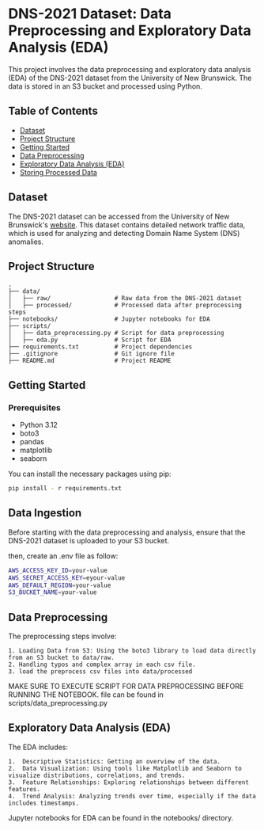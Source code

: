 # DNS-2021 Dataset: Data Preprocessing and Exploratory Data Analysis (EDA)

This project involves the data preprocessing and exploratory data analysis (EDA) of the DNS-2021 dataset from the University of New Brunswick. The data is stored in an S3 bucket and processed using Python.

## Table of Contents

- [Dataset](#dataset)
- [Project Structure](#project-structure)
- [Getting Started](#getting-started)
- [Data Preprocessing](#data-preprocessing)
- [Exploratory Data Analysis (EDA)](#exploratory-data-analysis-eda)
- [Storing Processed Data](#storing-processed-data)

## Dataset

The DNS-2021 dataset can be accessed from the University of New Brunswick's [website](https://www.unb.ca/cic/datasets/dns-2021.html). This dataset contains detailed network traffic data, which is used for analyzing and detecting Domain Name System (DNS) anomalies.

## Project Structure
```
.
├── data/
│   ├── raw/                  # Raw data from the DNS-2021 dataset
│   ├── processed/            # Processed data after preprocessing steps
├── notebooks/                # Jupyter notebooks for EDA
├── scripts/
│   ├── data_preprocessing.py # Script for data preprocessing
│   ├── eda.py                # Script for EDA
├── requirements.txt          # Project dependencies
├── .gitignore                # Git ignore file
├── README.md                 # Project README 
```              


## Getting Started

### Prerequisites

- Python 3.12
- boto3
- pandas
- matplotlib
- seaborn

You can install the necessary packages using pip:

```bash
pip install - r requirements.txt
```

## Data Ingestion

Before starting with the data preprocessing and analysis, ensure that the DNS-2021 dataset is uploaded to your S3 bucket.

then, create an .env file as follow:
```bash
AWS_ACCESS_KEY_ID=your-value
AWS_SECRET_ACCESS_KEY=eyour-value
AWS_DEFAULT_REGION=your-value
S3_BUCKET_NAME=your-value
```


## Data Preprocessing

The preprocessing steps involve:

	1. Loading Data from S3: Using the boto3 library to load data directly from an S3 bucket to data/raw.
	2. Handling typos and complex array in each csv file.
	3. load the preprocess csv files into data/processed 

MAKE SURE TO EXECUTE SCRIPT FOR DATA PREPROCESSING BEFORE RUNNING THE NOTEBOOK.
file can be found in scripts/data_preprocessing.py

## Exploratory Data Analysis (EDA)

The EDA includes:

	1.	Descriptive Statistics: Getting an overview of the data.
	2.	Data Visualization: Using tools like Matplotlib and Seaborn to visualize distributions, correlations, and trends.
	3.	Feature Relationships: Exploring relationships between different features.
	4.	Trend Analysis: Analyzing trends over time, especially if the data includes timestamps.

Jupyter notebooks for EDA can be found in the notebooks/ directory.

